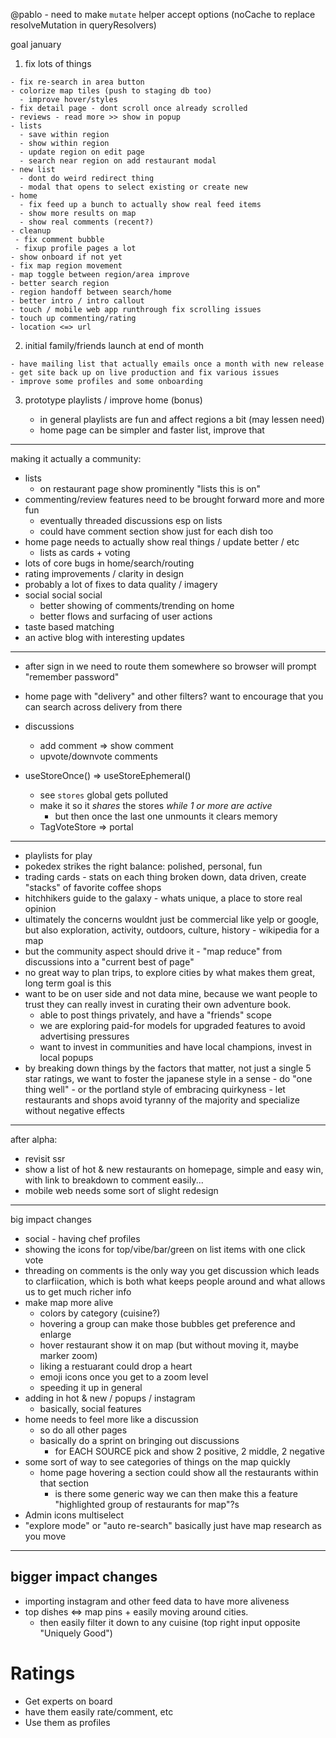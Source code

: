 @pablo - need to make `mutate` helper accept options (noCache to replace resolveMutation in queryResolvers)

goal january

  1. fix lots of things

    - fix re-search in area button
    - colorize map tiles (push to staging db too)
      - improve hover/styles
    - fix detail page - dont scroll once already scrolled
    - reviews - read more >> show in popup
    - lists
      - save within region
      - show within region
      - update region on edit page
      - search near region on add restaurant modal
    - new list
      - dont do weird redirect thing
      - modal that opens to select existing or create new
    - home
      - fix feed up a bunch to actually show real feed items
      - show more results on map
      - show real comments (recent?)
    - cleanup
     - fix comment bubble
     - fixup profile pages a lot
    - show onboard if not yet
    - fix map region movement
    - map toggle between region/area improve
    - better search region
    - region handoff between search/home
    - better intro / intro callout
    - touch / mobile web app runthrough fix scrolling issues
    - touch up commenting/rating
    - location <=> url

  2. initial family/friends launch at end of month

    - have mailing list that actually emails once a month with new release
    - get site back up on live production and fix various issues
    - improve some profiles and some onboarding

  3. prototype playlists / improve home (bonus)

     - in general playlists are fun and affect regions a bit (may lessen need)
     - home page can be simpler and faster list, improve that

---

making it actually a community:

- lists
  - on restaurant page show prominently "lists this is on"
- commenting/review features need to be brought forward more and more fun
  - eventually threaded discussions esp on lists
  - could have comment section show just for each dish too
- home page needs to actually show real things / update better / etc
  - lists as cards + voting
- lots of core bugs in home/search/routing
- rating improvements / clarity in design
- probably a lot of fixes to data quality / imagery
- social social social
  - better showing of comments/trending on home
  - better flows and surfacing of user actions
- taste based matching
- an active blog with interesting updates

---

- after sign in we need to route them somewhere so browser will prompt "remember password"
- home page with "delivery" and other filters? want to encourage that you can search across delivery from there
- discussions
  - add comment => show comment
  - upvote/downvote comments

- useStoreOnce() => useStoreEphemeral()
  - see `stores` global gets polluted
  - make it so it *shares* the stores *while 1 or more are active*
    - but then once the last one unmounts it clears memory
  - TagVoteStore => portal

---

  - playlists for play
  - pokedex strikes the right balance: polished, personal, fun
  - trading cards - stats on each thing broken down, data driven, create "stacks" of favorite coffee shops
  - hitchhikers guide to the galaxy - whats unique, a place to store real opinion
  - ultimately the concerns wouldnt just be commercial like yelp or google, but also exploration, activity, outdoors, culture, history - wikipedia for a map
  - but the community aspect should drive it - "map reduce" from discussions into a "current best of page"
  - no great way to plan trips, to explore cities by what makes them great, long term goal is this
  - want to be on user side and not data mine, because we want people to trust they can really invest in curating their own adventure book.
    - able to post things privately, and have a "friends" scope
    - we are exploring paid-for models for upgraded features to avoid advertising pressures
    - want to invest in communities and have local champions, invest in local popups
  - by breaking down things by the factors that matter, not just a single 5 star ratings, we want to foster the japanese style in a sense - do "one thing well" - or the portland style of embracing quirkyness - let restaurants and shops avoid tyranny of the majority and specialize without negative effects

---

after alpha:

- revisit ssr
- show a list of hot & new restaurants on homepage, simple and easy win, with link to breakdown to comment easily...
- mobile web needs some sort of slight redesign

---

big impact changes

- social - having chef profiles
- showing the icons for top/vibe/bar/green on list items with one click vote
- threading on comments is the only way you get discussion which leads to clarfiication, which is both what keeps people around and what allows us to get much richer info
- make map more alive
  - colors by category (cuisine?)
  - hovering a group can make those bubbles get preference and enlarge
  - hover restaurant show it on map (but without moving it, maybe marker zoom)
  - liking a restuarant could drop a heart
  - emoji icons once you get to a zoom level
  - speeding it up in general
- adding in hot & new / popups / instagram
  - basically, social features
- home needs to feel more like a discussion
  - so do all other pages
  - basically do a sprint on bringing out discussions
    - for EACH SOURCE pick and show 2 positive, 2 middle, 2 negative
- some sort of way to see categories of things on the map quickly
  - home page hovering a section could show all the restaurants within that section
    - is there some generic way we can then make this a feature "highlighted group of restaurants for map"?s
- Admin icons multiselect
- "explore mode" or "auto re-search" basically just have map research as you move

---

## bigger impact changes

- importing instagram and other feed data to have more aliveness
- top dishes <=> map pins + easily moving around cities.
  - then easily filter it down to any cuisine (top right input opposite "Uniquely Good")

# Ratings

- Get experts on board
- have them easily rate/comment, etc
- Use them as profiles
